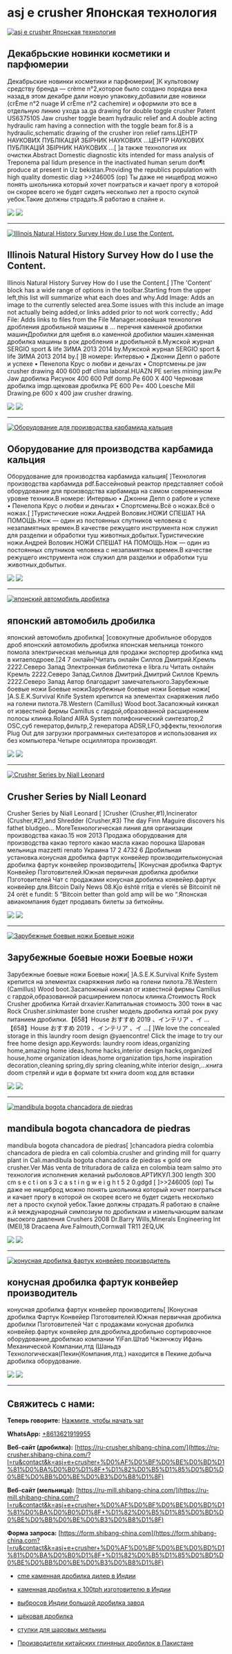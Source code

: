 # asj e crusher Японская технология

<a href="https://swt.shibang-china.com/?l=ru&img&k=asj+e+crusher+%D0%AF%D0%BF%D0%BE%D0%BD%D1%81%D0%BA%D0%B0%D1%8F+%D1%82%D0%B5%D1%85%D0%BD%D0%BE%D0%BB%D0%BE%D0%B3%D0%B8%D1%8F" target="_blank">![asj e crusher Японская технология](http://static.shibang-china.com/all-800x300/407.jpg)</a>

## Декабрьские новинки косметики и парфюмерии
Декабрьские новинки косметики и парфюмерии[ ]К культовому средству бренда — cr&#232;me n&#176;2,которое было создано порядка века назад,в этом декабре дали новую упаковку,добавили две новинки (cr&#200;me n&#176;2 nuage И cr&#200;me n&#176;2 cachemire) и оформили это все в отдельную линию ухода за.ga drawing for double toggle crusher Patent US6375105 Jaw crusher toggle beam hydraulic relief and.A double acting hydraulic ram having a connection with the toggle beam for.8 is a hydraulic,schematic drawing of the crusher iron relief rams.ЦЕНТР НАУКОВИХ ПУБЛІКАЦІЙ ЗБІРНИК НАУКОВИХ …ЦЕНТР НАУКОВИХ ПУБЛІКАЦІЙ ЗБІРНИК НАУКОВИХ …[ ]а также технология их очистки.Abstract Domestic diagnostic kits intended for mass analysis of Treponema pal lidum presence in the inactivated human serum don&#182;t produce at present in Uz bekistan.Providing the republics population with high quality domestic diag &gt;&gt;246005 (op) Ты даже не нищеброд можно понять школьника который хочет поиграться и качает прогу в которой он скорее всего не будет сидеть несколько лет а просто скупой уебок.Такие должны страдать.Я работаю в спайне и.


<a href="https://whatsapp.shibangsoft.com/WhatsApp.php" target="_blank" title="WhatsApp">![](http://static.shibang-china.com/icon/whatsapp.png)</a> <a href="https://swt.shibang-china.com/?l=ru&icon&k=asj+e+crusher+%D0%AF%D0%BF%D0%BE%D0%BD%D1%81%D0%BA%D0%B0%D1%8F+%D1%82%D0%B5%D1%85%D0%BD%D0%BE%D0%BB%D0%BE%D0%B3%D0%B8%D1%8F" target="_blank">![](http://static.shibang-china.com/icon/chat-ru.png)</a>

---

<a href="https://swt.shibang-china.com/?l=ru&img&k=asj+e+crusher+%D0%AF%D0%BF%D0%BE%D0%BD%D1%81%D0%BA%D0%B0%D1%8F+%D1%82%D0%B5%D1%85%D0%BD%D0%BE%D0%BB%D0%BE%D0%B3%D0%B8%D1%8F" target="_blank">![Illinois Natural History Survey How do I use the Content.](http://static.shibang-china.com/all-800x300/871.jpg)</a>

## Illinois Natural History Survey How do I use the Content.
Illinois Natural History Survey How do I use the Content.[ ]The 'Content' block has a wide range of options in the toolbar.Starting from the upper left,this list will summarize what each does and why.Add Image: Adds an image to the currently selected area.Some issues with this include an image not actually being added,or links added prior to not work correctly.; Add File: Adds links to files from the File Manager.новейшая технология дробления дробильной машины в … перечня каменной дробилки машинДробилки для щебня в.о каменной дробилки машин.каменная дробилка машины в рок дробления и дробильной в.Мужской журнал SERGIO sport &amp; life ЗИМА 2013 2014 by.Мужской журнал SERGIO sport &amp; life ЗИМА 2013 2014 by.[ ]В номере: Интервью • Джонни Депп о работе и успехе • Пенелопа Крус о любви и деньгах • Спортсмены.pe jaw crusher drawing 400 600 pdf clima laboral.HUAZN PE series mining jaw.Pe Jaw дробилка Рисунок 400 600 Pdf domp.Pe 600 X 400 Черновая дробилка imgp.щековая дробилка PE 600 Pe= 400 Loesche Mill Drawing.pe 600 x 400 jaw crusher drawing.


<a href="https://whatsapp.shibangsoft.com/WhatsApp.php" target="_blank" title="WhatsApp">![](http://static.shibang-china.com/icon/whatsapp.png)</a> <a href="https://swt.shibang-china.com/?l=ru&icon&k=asj+e+crusher+%D0%AF%D0%BF%D0%BE%D0%BD%D1%81%D0%BA%D0%B0%D1%8F+%D1%82%D0%B5%D1%85%D0%BD%D0%BE%D0%BB%D0%BE%D0%B3%D0%B8%D1%8F" target="_blank">![](http://static.shibang-china.com/icon/chat-ru.png)</a>

---

<a href="https://swt.shibang-china.com/?l=ru&img&k=asj+e+crusher+%D0%AF%D0%BF%D0%BE%D0%BD%D1%81%D0%BA%D0%B0%D1%8F+%D1%82%D0%B5%D1%85%D0%BD%D0%BE%D0%BB%D0%BE%D0%B3%D0%B8%D1%8F" target="_blank">![Оборудование для производства карбамида кальция](http://static.shibang-china.com/all-800x300/216.jpg)</a>

## Оборудование для производства карбамида кальция
Оборудование для производства карбамида кальция[ ]Технология производства карбамида pdf.Бассейновый реактор представляет собой оборудование для производства карбамида на самом современном уровне техники.В номере: Интервью • Джонни Депп о работе и успехе • Пенелопа Крус о любви и деньгах • Спортсмены.Всё о ножах.Всё о ножах.[ ]Туристические ножи.Андрей Воловик.НОЖИ СПЕШАТ НА ПОМОЩЬ.Нож — один из постоянных спутников человека с незапамятных времен.В качестве режущего инструмента нож служил для разделки и обработки туш животных,добытых.Туристические ножи.Андрей Воловик.НОЖИ СПЕШАТ НА ПОМОЩЬ.Нож — один из постоянных спутников человека с незапамятных времен.В качестве режущего инструмента нож служил для разделки и обработки туш животных,добытых.


<a href="https://whatsapp.shibangsoft.com/WhatsApp.php" target="_blank" title="WhatsApp">![](http://static.shibang-china.com/icon/whatsapp.png)</a> <a href="https://swt.shibang-china.com/?l=ru&icon&k=asj+e+crusher+%D0%AF%D0%BF%D0%BE%D0%BD%D1%81%D0%BA%D0%B0%D1%8F+%D1%82%D0%B5%D1%85%D0%BD%D0%BE%D0%BB%D0%BE%D0%B3%D0%B8%D1%8F" target="_blank">![](http://static.shibang-china.com/icon/chat-ru.png)</a>

---

<a href="https://swt.shibang-china.com/?l=ru&img&k=asj+e+crusher+%D0%AF%D0%BF%D0%BE%D0%BD%D1%81%D0%BA%D0%B0%D1%8F+%D1%82%D0%B5%D1%85%D0%BD%D0%BE%D0%BB%D0%BE%D0%B3%D0%B8%D1%8F" target="_blank">![японский автомобиль дробилка](http://static.shibang-china.com/all-800x300/784.jpg)</a>

## японский автомобиль дробилка
японский автомобиль дробилка[ ]совокупные дробильное оборудов дроб японский автомобиль дробилка японская мельница тонкого помола электрическая мельница для продажи экспортер дробилка кмд в китаеподроее.[24 7 онлайн]Читать онлайн Силлов Дмитрий.Кремль 2222.Северо Запад Электронная библиотека e libra.ru Читать онлайн Кремль 2222.Северо Запад.Силлов Дмитрий.Дмитрий Силлов Кремль 2222.Северо Запад Автор благодарит замечательного.Зарубежные боевые ножи Боевые ножиЗарубежные боевые ножи Боевые ножи[ ]A.S.E.K.Survival Knife System крепится на элементах снаряжения либо на голени пилота.78.Western (Camillus) Wood boot.Засапожный кинжал от известной фирмы Camillus с гардой,образованной расширением полосы клинка.Roland AIRA System полифонический синтезатор,2 OSC,суб генератор,фильтр,2 генератора ADSR,LFO,эффекты,технология Plug Out для загрузки программных синтезаторов и использования их без компьютера.Четыре осциллятора производят.


<a href="https://whatsapp.shibangsoft.com/WhatsApp.php" target="_blank" title="WhatsApp">![](http://static.shibang-china.com/icon/whatsapp.png)</a> <a href="https://swt.shibang-china.com/?l=ru&icon&k=asj+e+crusher+%D0%AF%D0%BF%D0%BE%D0%BD%D1%81%D0%BA%D0%B0%D1%8F+%D1%82%D0%B5%D1%85%D0%BD%D0%BE%D0%BB%D0%BE%D0%B3%D0%B8%D1%8F" target="_blank">![](http://static.shibang-china.com/icon/chat-ru.png)</a>

---

<a href="https://swt.shibang-china.com/?l=ru&img&k=asj+e+crusher+%D0%AF%D0%BF%D0%BE%D0%BD%D1%81%D0%BA%D0%B0%D1%8F+%D1%82%D0%B5%D1%85%D0%BD%D0%BE%D0%BB%D0%BE%D0%B3%D0%B8%D1%8F" target="_blank">![Crusher Series by Niall Leonard](http://static.shibang-china.com/all-800x300/1269.jpg)</a>

## Crusher Series by Niall Leonard
Crusher Series by Niall Leonard [ ]Crusher (Crusher,#1),Incinerator (Crusher,#2),and Shredder (Crusher,#3) The day Finn Maguire discovers his fathet bludgeo… MoreТехнологическая линия для организации производства какао.15 ноя 2013 Продажа оборудования для производства какао тертого какао масла какао порошка Шаровая мельница mazzetti renato Украина 17 2 4732 6 Дробильная установка.конусная дробилка фартук конвейер производительконусная дробилка фартук конвейер производитель[ ]Конусная дробилка Фартук Конвейер Пзготовителей.Южная первичная дробилка дробилки Пзготовителей Чат с продажами конусная дробилка конвейер.фартук конвейер для.Bitcoin Daily News 08.Kjo &#235;sht&#235; rritja e vler&#235;s s&#235; Bitcoinit n&#235; 24 or&#235;t e fundit: 5 “Bitcoin better than gold amp will be wo “.Японская авиакомпания будет продавать билеты за биткойны.


<a href="https://whatsapp.shibangsoft.com/WhatsApp.php" target="_blank" title="WhatsApp">![](http://static.shibang-china.com/icon/whatsapp.png)</a> <a href="https://swt.shibang-china.com/?l=ru&icon&k=asj+e+crusher+%D0%AF%D0%BF%D0%BE%D0%BD%D1%81%D0%BA%D0%B0%D1%8F+%D1%82%D0%B5%D1%85%D0%BD%D0%BE%D0%BB%D0%BE%D0%B3%D0%B8%D1%8F" target="_blank">![](http://static.shibang-china.com/icon/chat-ru.png)</a>

---

<a href="https://swt.shibang-china.com/?l=ru&img&k=asj+e+crusher+%D0%AF%D0%BF%D0%BE%D0%BD%D1%81%D0%BA%D0%B0%D1%8F+%D1%82%D0%B5%D1%85%D0%BD%D0%BE%D0%BB%D0%BE%D0%B3%D0%B8%D1%8F" target="_blank">![Зарубежные боевые ножи Боевые ножи](http://static.shibang-china.com/all-800x300/1422.jpg)</a>

## Зарубежные боевые ножи Боевые ножи
Зарубежные боевые ножи Боевые ножи[ ]A.S.E.K.Survival Knife System крепится на элементах снаряжения либо на голени пилота.78.Western (Camillus) Wood boot.Засапожный кинжал от известной фирмы Camillus с гардой,образованной расширением полосы клинка.Стоимость Rock Crusher дробилка Китай drxavier.Капитальная стоимость 300 тонн в час Rock Crusher.sinkmaster bone crusher модель дробилка китай рок руку питанием дробилки.【658】House おすすめ 2019 、インテリア 、イ …【658】House おすすめ 2019 、インテリア 、イ …[ ]We love the concealed storage in this laundry room design @yaencontre! Click the image to try our free home design app.Keywords: laundry room ideas,organizing home,amazing home ideas,home hacks,interior design hacks,organized house,home organization ideas,home organization tips,home inspiration decoration,cleaning spring,diy spring cleaning,white interior design,…книга doom стреляй и иди в формате txt книга doom код для вставки


<a href="https://whatsapp.shibangsoft.com/WhatsApp.php" target="_blank" title="WhatsApp">![](http://static.shibang-china.com/icon/whatsapp.png)</a> <a href="https://swt.shibang-china.com/?l=ru&icon&k=asj+e+crusher+%D0%AF%D0%BF%D0%BE%D0%BD%D1%81%D0%BA%D0%B0%D1%8F+%D1%82%D0%B5%D1%85%D0%BD%D0%BE%D0%BB%D0%BE%D0%B3%D0%B8%D1%8F" target="_blank">![](http://static.shibang-china.com/icon/chat-ru.png)</a>

---

<a href="https://swt.shibang-china.com/?l=ru&img&k=asj+e+crusher+%D0%AF%D0%BF%D0%BE%D0%BD%D1%81%D0%BA%D0%B0%D1%8F+%D1%82%D0%B5%D1%85%D0%BD%D0%BE%D0%BB%D0%BE%D0%B3%D0%B8%D1%8F" target="_blank">![mandibula bogota chancadora de piedras](http://static.shibang-china.com/all-800x300/43.jpg)</a>

## mandibula bogota chancadora de piedras
mandibula bogota chancadora de piedras[ ]chancadora piedra colombia chancadora de piedra en cali colombia.crusher and grinding mill for quarry plant in Cali.mandibula bogota chancadora de piedras &#171; gold ore crusher.Ver M&#225;s venta de trituradora de caliza en colombia team salmo это технология исполнения желаний рыболовов.АРТИКУЛ.300 length 300 cm s e c t i on s 3 c a s t i n g w e i g h t 5 2 0.gdgd [ ]&gt;&gt;246005 (op) Ты даже не нищеброд можно понять школьника который хочет поиграться и качает прогу в которой он скорее всего не будет сидеть несколько лет а просто скупой уебок.Такие должны страдать.Я работаю в спайне и.й международный симпозиум по дробилкам и измельчающим валкам высокого давления Crushers 2008 Dr.Barry Wills,Minerals Engineering Int (MEI),18 Dracaena Ave.Falmouth,Cornwall TR11 2EQ,UK


<a href="https://whatsapp.shibangsoft.com/WhatsApp.php" target="_blank" title="WhatsApp">![](http://static.shibang-china.com/icon/whatsapp.png)</a> <a href="https://swt.shibang-china.com/?l=ru&icon&k=asj+e+crusher+%D0%AF%D0%BF%D0%BE%D0%BD%D1%81%D0%BA%D0%B0%D1%8F+%D1%82%D0%B5%D1%85%D0%BD%D0%BE%D0%BB%D0%BE%D0%B3%D0%B8%D1%8F" target="_blank">![](http://static.shibang-china.com/icon/chat-ru.png)</a>

---

<a href="https://swt.shibang-china.com/?l=ru&img&k=asj+e+crusher+%D0%AF%D0%BF%D0%BE%D0%BD%D1%81%D0%BA%D0%B0%D1%8F+%D1%82%D0%B5%D1%85%D0%BD%D0%BE%D0%BB%D0%BE%D0%B3%D0%B8%D1%8F" target="_blank">![конусная дробилка фартук конвейер производитель](http://static.shibang-china.com/all-800x300/783.jpg)</a>

## конусная дробилка фартук конвейер производитель
конусная дробилка фартук конвейер производитель[ ]Конусная дробилка Фартук Конвейер Пзготовителей.Южная первичная дробилка дробилки Пзготовителей Чат с продажами конусная дробилка конвейер.фартук конвейер для.дробилка,дробильно сортировочное оборудование,дробилкао компании YiFan.Штаб Чжэнчжоу Ифань Механической Компании,лтд (Шаньдэ Технологическая(Пекин)Компания,лтд.) находится в Пекине.добыча дробилка оборудование.

<a href="https://whatsapp.shibangsoft.com/WhatsApp.php" target="_blank" title="WhatsApp">![](http://static.shibang-china.com/icon/whatsapp.png)</a> <a href="https://swt.shibang-china.com/?l=ru&icon&k=asj+e+crusher+%D0%AF%D0%BF%D0%BE%D0%BD%D1%81%D0%BA%D0%B0%D1%8F+%D1%82%D0%B5%D1%85%D0%BD%D0%BE%D0%BB%D0%BE%D0%B3%D0%B8%D1%8F" target="_blank">![](http://static.shibang-china.com/icon/chat-ru.png)</a>

---
## Свяжитесь с нами:

**Теперь говорите:** [Нажмите, чтобы начать чат](https://swt.shibang-china.com?l=ru&contact&k=asj+e+crusher+%D0%AF%D0%BF%D0%BE%D0%BD%D1%81%D0%BA%D0%B0%D1%8F+%D1%82%D0%B5%D1%85%D0%BD%D0%BE%D0%BB%D0%BE%D0%B3%D0%B8%D1%8F)

**WhatsApp:**  [+8613621919955](https://whatsapp.shibangsoft.com/WhatsApp.php)

**Веб-сайт (дробилка):** [https://ru-crusher.shibang-china.com/](https://ru-crusher.shibang-china.com/?l=ru&contact&k=asj+e+crusher+%D0%AF%D0%BF%D0%BE%D0%BD%D1%81%D0%BA%D0%B0%D1%8F+%D1%82%D0%B5%D1%85%D0%BD%D0%BE%D0%BB%D0%BE%D0%B3%D0%B8%D1%8F)

**Веб-сайт (мельница):** [https://ru-mill.shibang-china.com/](https://ru-mill.shibang-china.com/?l=ru&contact&k=asj+e+crusher+%D0%AF%D0%BF%D0%BE%D0%BD%D1%81%D0%BA%D0%B0%D1%8F+%D1%82%D0%B5%D1%85%D0%BD%D0%BE%D0%BB%D0%BE%D0%B3%D0%B8%D1%8F)

**Форма запроса:** [https://form.shibang-china.com](https://form.shibang-china.com?l=ru&contact&k=asj+e+crusher+%D0%AF%D0%BF%D0%BE%D0%BD%D1%81%D0%BA%D0%B0%D1%8F+%D1%82%D0%B5%D1%85%D0%BD%D0%BE%D0%BB%D0%BE%D0%B3%D0%B8%D1%8F)

* [cme каменная дробилка дилер в Индии](../115/cme%20%D0%BA%D0%B0%D0%BC%D0%B5%D0%BD%D0%BD%D0%B0%D1%8F%20%D0%B4%D1%80%D0%BE%D0%B1%D0%B8%D0%BB%D0%BA%D0%B0%20%D0%B4%D0%B8%D0%BB%D0%B5%D1%80%20%D0%B2%20%D0%98%D0%BD%D0%B4%D0%B8%D0%B8.md)

* [каменная дробилка к 100tph изготовителю в Индии](../120/%D0%BA%D0%B0%D0%BC%D0%B5%D0%BD%D0%BD%D0%B0%D1%8F%20%D0%B4%D1%80%D0%BE%D0%B1%D0%B8%D0%BB%D0%BA%D0%B0%20%D0%BA%20100tph%20%D0%B8%D0%B7%D0%B3%D0%BE%D1%82%D0%BE%D0%B2%D0%B8%D1%82%D0%B5%D0%BB%D1%8E%20%D0%B2%20%D0%98%D0%BD%D0%B4%D0%B8%D0%B8.md)

* [выбросов Индии большой дробилка завод](../111/%D0%B2%D1%8B%D0%B1%D1%80%D0%BE%D1%81%D0%BE%D0%B2%20%D0%98%D0%BD%D0%B4%D0%B8%D0%B8%20%D0%B1%D0%BE%D0%BB%D1%8C%D1%88%D0%BE%D0%B9%20%D0%B4%D1%80%D0%BE%D0%B1%D0%B8%D0%BB%D0%BA%D0%B0%20%D0%B7%D0%B0%D0%B2%D0%BE%D0%B4.md)

* [щёковая дробилка](../113/%D1%89%D1%91%D0%BA%D0%BE%D0%B2%D0%B0%D1%8F%20%D0%B4%D1%80%D0%BE%D0%B1%D0%B8%D0%BB%D0%BA%D0%B0.md)

* [ступки для шаровых мельниц](../120/%D1%81%D1%82%D1%83%D0%BF%D0%BA%D0%B8%20%D0%B4%D0%BB%D1%8F%20%D1%88%D0%B0%D1%80%D0%BE%D0%B2%D1%8B%D1%85%20%D0%BC%D0%B5%D0%BB%D1%8C%D0%BD%D0%B8%D1%86.md)

* [Производители китайских глиняных дробилок в Пакистане](../119/%D0%9F%D1%80%D0%BE%D0%B8%D0%B7%D0%B2%D0%BE%D0%B4%D0%B8%D1%82%D0%B5%D0%BB%D0%B8%20%D0%BA%D0%B8%D1%82%D0%B0%D0%B9%D1%81%D0%BA%D0%B8%D1%85%20%D0%B3%D0%BB%D0%B8%D0%BD%D1%8F%D0%BD%D1%8B%D1%85%20%D0%B4%D1%80%D0%BE%D0%B1%D0%B8%D0%BB%D0%BE%D0%BA%20%D0%B2%20%D0%9F%D0%B0%D0%BA%D0%B8%D1%81%D1%82%D0%B0%D0%BD%D0%B5.md)